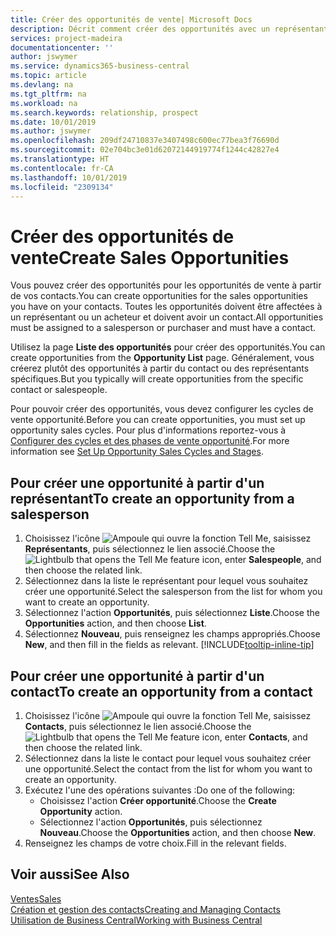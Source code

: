 ```yaml
---
title: Créer des opportunités de vente| Microsoft Docs
description: Décrit comment créer des opportunités avec un représentant ou un contact dans Business Central.
services: project-madeira
documentationcenter: ''
author: jswymer
ms.service: dynamics365-business-central
ms.topic: article
ms.devlang: na
ms.tgt_pltfrm: na
ms.workload: na
ms.search.keywords: relationship, prospect
ms.date: 10/01/2019
ms.author: jswymer
ms.openlocfilehash: 209df24710837e3407498c600ec77bea3f76690d
ms.sourcegitcommit: 02e704bc3e01d62072144919774f1244c42827e4
ms.translationtype: HT
ms.contentlocale: fr-CA
ms.lasthandoff: 10/01/2019
ms.locfileid: "2309134"
---
```

# <a name="create-sales-opportunities"></a><span data-ttu-id="fe20b-103">Créer des opportunités de vente</span><span class="sxs-lookup"><span data-stu-id="fe20b-103">Create Sales Opportunities</span></span>
<span data-ttu-id="fe20b-104">Vous pouvez créer des opportunités pour les opportunités de vente à partir de vos contacts.</span><span class="sxs-lookup"><span data-stu-id="fe20b-104">You can create opportunities for the sales opportunities you have on your contacts.</span></span> <span data-ttu-id="fe20b-105">Toutes les opportunités doivent être affectées à un représentant ou un acheteur et doivent avoir un contact.</span><span class="sxs-lookup"><span data-stu-id="fe20b-105">All opportunities must be assigned to a salesperson or purchaser and must have a contact.</span></span>

<span data-ttu-id="fe20b-106">Utilisez la page **Liste des opportunités** pour créer des opportunités.</span><span class="sxs-lookup"><span data-stu-id="fe20b-106">You can create opportunities from the **Opportunity List** page.</span></span> <span data-ttu-id="fe20b-107">Généralement, vous créerez plutôt des opportunités à partir du contact ou des représentants spécifiques.</span><span class="sxs-lookup"><span data-stu-id="fe20b-107">But you typically will create opportunities from the specific contact or salespeople.</span></span>

<span data-ttu-id="fe20b-108">Pour pouvoir créer des opportunités, vous devez configurer les cycles de vente opportunité.</span><span class="sxs-lookup"><span data-stu-id="fe20b-108">Before you can create opportunities, you must set up opportunity sales cycles.</span></span> <span data-ttu-id="fe20b-109">Pour plus d'informations reportez-vous à [Configurer des cycles et des phases de vente opportunité](marketing-how-setup-opportunity-sales-cycles-stages.md).</span><span class="sxs-lookup"><span data-stu-id="fe20b-109">For more information see [Set Up Opportunity Sales Cycles and Stages](marketing-how-setup-opportunity-sales-cycles-stages.md).</span></span>

## <a name="to-create-an-opportunity-from-a-salesperson"></a><span data-ttu-id="fe20b-110">Pour créer une opportunité à partir d'un représentant</span><span class="sxs-lookup"><span data-stu-id="fe20b-110">To create an opportunity from a salesperson</span></span>
1. <span data-ttu-id="fe20b-111">Choisissez l'icône ![Ampoule qui ouvre la fonction Tell Me](media/ui-search/search_small.png "Dites-moi ce que vous voulez faire"), saisissez **Représentants**, puis sélectionnez le lien associé.</span><span class="sxs-lookup"><span data-stu-id="fe20b-111">Choose the ![Lightbulb that opens the Tell Me feature](media/ui-search/search_small.png "Tell me what you want to do") icon, enter **Salespeople**, and then choose the related link.</span></span>
2. <span data-ttu-id="fe20b-112">Sélectionnez dans la liste le représentant pour lequel vous souhaitez créer une opportunité.</span><span class="sxs-lookup"><span data-stu-id="fe20b-112">Select the salesperson from the list for whom you want to create an opportunity.</span></span>
3. <span data-ttu-id="fe20b-113">Sélectionnez l'action **Opportunités**, puis sélectionnez **Liste**.</span><span class="sxs-lookup"><span data-stu-id="fe20b-113">Choose the **Opportunities** action, and then choose **List**.</span></span>
4. <span data-ttu-id="fe20b-114">Sélectionnez **Nouveau**, puis renseignez les champs appropriés.</span><span class="sxs-lookup"><span data-stu-id="fe20b-114">Choose **New**, and then fill in the fields as relevant.</span></span> [!INCLUDE[tooltip-inline-tip](includes/tooltip-inline-tip_md.md)]  



## <a name="to-create-an-opportunity-from-a-contact"></a><span data-ttu-id="fe20b-115">Pour créer une opportunité à partir d'un contact</span><span class="sxs-lookup"><span data-stu-id="fe20b-115">To create an opportunity from a contact</span></span>
1. <span data-ttu-id="fe20b-116">Choisissez l'icône ![Ampoule qui ouvre la fonction Tell Me](media/ui-search/search_small.png "Dites-moi ce que vous voulez faire"), saisissez **Contacts**, puis sélectionnez le lien associé.</span><span class="sxs-lookup"><span data-stu-id="fe20b-116">Choose the ![Lightbulb that opens the Tell Me feature](media/ui-search/search_small.png "Tell me what you want to do") icon, enter **Contacts**, and then choose the related link.</span></span>
2. <span data-ttu-id="fe20b-117">Sélectionnez dans la liste le contact pour lequel vous souhaitez créer une opportunité.</span><span class="sxs-lookup"><span data-stu-id="fe20b-117">Select the contact from the list for whom you want to create an opportunity.</span></span>
3. <span data-ttu-id="fe20b-118">Exécutez l'une des opérations suivantes :</span><span class="sxs-lookup"><span data-stu-id="fe20b-118">Do one of the following:</span></span>
   * <span data-ttu-id="fe20b-119">Choisissez l'action **Créer opportunité**.</span><span class="sxs-lookup"><span data-stu-id="fe20b-119">Choose the **Create Opportunity** action.</span></span>
   * <span data-ttu-id="fe20b-120">Sélectionnez l'action **Opportunités**, puis sélectionnez **Nouveau**.</span><span class="sxs-lookup"><span data-stu-id="fe20b-120">Choose the  **Opportunities** action, and then choose **New**.</span></span>
4. <span data-ttu-id="fe20b-121">Renseignez les champs de votre choix.</span><span class="sxs-lookup"><span data-stu-id="fe20b-121">Fill in the relevant fields.</span></span>

## <a name="see-also"></a><span data-ttu-id="fe20b-122">Voir aussi</span><span class="sxs-lookup"><span data-stu-id="fe20b-122">See Also</span></span>
[<span data-ttu-id="fe20b-123">Ventes</span><span class="sxs-lookup"><span data-stu-id="fe20b-123">Sales</span></span>](sales-manage-sales.md)  
[<span data-ttu-id="fe20b-124">Création et gestion des contacts</span><span class="sxs-lookup"><span data-stu-id="fe20b-124">Creating and Managing Contacts</span></span>](marketing-contacts.md)  
[<span data-ttu-id="fe20b-125">Utilisation de Business Central</span><span class="sxs-lookup"><span data-stu-id="fe20b-125">Working with Business Central</span></span>](ui-work-product.md)
